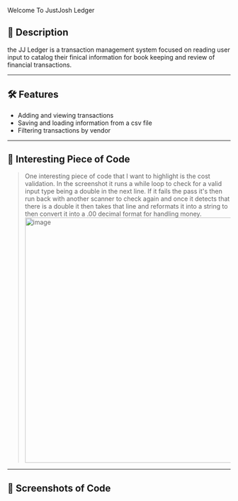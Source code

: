  Welcome To JustJosh Ledger

## 📝 Description 
the JJ Ledger is a  transaction management system focused on reading user input to catalog their finical information for book keeping and review of financial transactions.

---

## 🛠️ Features
* Adding and viewing transactions
* Saving and loading information from a csv file
* Filtering transactions by vendor
---

## 💭 Interesting Piece of Code

>One interesting piece of code that I want to highlight is the cost validation. In the screenshot it runs a while loop to check for a valid input type being a double in the next line. If it fails the pass it's then run back with another scanner to check again and once it detects that there is a double it then takes that line and reformats it into a string to then convert it into a .00 decimal format for handling money.
><img width="1105" height="553" alt="image" src="https://github.com/user-attachments/assets/0db5540e-39d6-4b00-9a10-6af350b8d234" />

---

## 📸 Screenshots of Code
